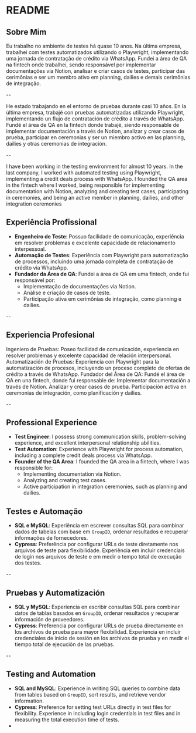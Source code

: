 # README

## Sobre Mim

Eu trabalho no ambiente de testes há quase 10 anos. Na última empresa, trabalhei com testes automatizados utilizando o Playwright, implementando uma jornada de contratação de crédito via WhatsApp. Fundei a área de QA na fintech onde trabalhei, sendo responsável por implementar documentações via Notion, analisar e criar casos de testes, participar das cerimônias e ser um membro ativo em planning, dailies e demais cerimônias de integração.

--

He estado trabajando en el entorno de pruebas durante casi 10 años. En la última empresa, trabajé con pruebas automatizadas utilizando Playwright, implementando un flujo de contratación de crédito a través de WhatsApp. Fundé el área de QA en la fintech donde trabajé, siendo responsable de implementar documentación a través de Notion, analizar y crear casos de prueba, participar en ceremonias y ser un miembro activo en las planning, dailies y otras ceremonias de integración.

--

I have been working in the testing environment for almost 10 years. In the last company, I worked with automated testing using Playwright, implementing a credit deals process with WhatsApp. I founded the QA area in the fintech where I worked, being responsible for implementing documentation with Notion, analyzing and creating test cases, participating in ceremonies, and being an active member in planning, dailies, and other integration ceremonies



## Experiência Profissional

- **Engenheiro de Teste**: Possuo facilidade de comunicação, experiência em resolver problemas e excelente capacidade de relacionamento interpessoal.
- **Automação de Testes**: Experiência com Playwright para automatização de processos, incluindo uma jornada completa de contratação de crédito via WhatsApp.
- **Fundador da Área de QA**: Fundei a área de QA em uma fintech, onde fui responsável por:
  - Implementação de documentações via Notion.
  - Análise e criação de casos de teste.
  - Participação ativa em cerimônias de integração, como planning e dailies.
  
--  
## Experiencia Profesional
Ingeniero de Pruebas: Poseo facilidad de comunicación, experiencia en resolver problemas y excelente capacidad de relación interpersonal.
Automatización de Pruebas: Experiencia con Playwright para la automatización de procesos, incluyendo un proceso completo de ofertas de crédito a través de WhatsApp.
Fundador del Área de QA: Fundé el área de QA en una fintech, donde fui responsable de:
Implementar documentación a través de Notion.
Analizar y crear casos de prueba.
Participación activa en ceremonias de integración, como planificación y dailies.

--
## Professional Experience
- **Test Engineer**: I possess strong communication skills, problem-solving experience, and excellent interpersonal relationship abilities.
- **Test Automation**: Experience with Playwright for process automation, including a complete credit deals process via WhatsApp.
- **Founder of the QA Area**: I founded the QA area in a fintech, where I was responsible for:
  - Implementing documentation via Notion.
  - Analyzing and creating test cases.
  - Active participation in integration ceremonies, such as planning and dailies.

    

## Testes e Automação

- **SQL e MySQL**: Experiência em escrever consultas SQL para combinar dados de tabelas com base em `GroupID`, ordenar resultados e recuperar informações de fornecedores.
- **Cypress**: Preferência por configurar URLs de teste diretamente nos arquivos de teste para flexibilidade. Experiência em incluir credenciais de login nos arquivos de teste e em medir o tempo total de execução dos testes.

--

## Pruebas y Automatización

- **SQL y MySQL**: Experiencia en escribir consultas SQL para combinar datos de tablas basados en `GroupID`, ordenar resultados y recuperar información de proveedores.
- **Cypress**: Preferencia por configurar URLs de prueba directamente en los archivos de prueba para mayor flexibilidad. Experiencia en incluir credenciales de inicio de sesión en los archivos de prueba y en medir el tiempo total de ejecución de las pruebas.

--

## Testing and Automation

- **SQL and MySQL**: Experience in writing SQL queries to combine data from tables based on `GroupID`, sort results, and retrieve vendor information.
- **Cypress**: Preference for setting test URLs directly in test files for flexibility. Experience in including login credentials in test files and in measuring the total execution time of tests.
- 
